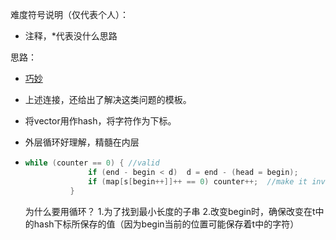 难度符号说明（仅代表个人）：

 - 注释，*代表没什么思路

思路：

- [巧妙](https://leetcode.com/problems/minimum-window-substring/discuss/26808/Here-is-a-10-line-template-that-can-solve-most-'substring'-problems)

- 上述连接，还给出了解决这类问题的模板。

- 将vector用作hash，将字符作为下标。

- 外层循环好理解，精髓在内层

- ```cpp
  while (counter == 0) { //valid
  				if (end - begin < d)  d = end - (head = begin);
  				if (map[s[begin++]]++ == 0) counter++;  //make it invalid
  			}
  ```

  为什么要用循环？ 1.为了找到最小长度的子串 2.改变begin时，确保改变在t中的hash下标所保存的值（因为begin当前的位置可能保存着t中的字符）	